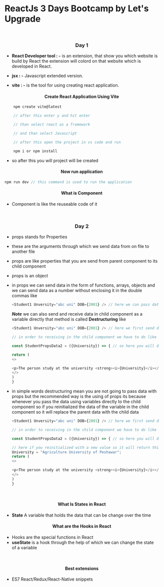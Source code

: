 # ReactJs 3 Days Bootcamp by Let's Upgrade

<br>

### <p align="center">Day 1</p>

- **React Developer tool : -** is an extension, that show you which website is build by React the extension will colord on that website which is developed in React.

- **jsx : -** Javascript extended version.

- **vite : -** is the tool for using creating react application.

#### <p align="center">Create React Application Using Vite</p>


```js
    npm create vite@latest

    // after this enter y and hit enter

    // than select react as a framework

    // and than select Javascript

    // after this open the project in vs code and run 

    npm i or npm install
```

- so after this you will project will be created 

#### <p align="center">Now run application</p>

```js
npm run dev // this command is used to run the application
```

#### <p align="center">What is Component</p>

- Component is like the reuseable code of it 


<br>

### <p align="center">Day 2</p>

- props stands for Properties
- these are the arguments through which we send data from on file to another file
- props are like properties that you are send from parent component to its child component
- props is an object
- in props we can send data in the form of functions, arrays, objects and we can send data as a number without enclosing it in the double commas like

    ```js
   <Student1 Unversity="abc uni" DOB={2001} /> // here we can pass data as string in a function or as a variable etc
    ```

    ***Note*** we can also send and receive data in child component as a variable directly that method is called **Destructuring** like

    ```js
   <Student1 Unversity="abc uni" DOB={2001} /> // here we first send data as like we sending before

   // in order to receiving in the child component we have to do like

   const StudentPropsData2 = ({University}) => { // so here you will define each variable in a curly braces like here University

   return (
    <>
    
    <p>The person study at the university <strong><i>{University}</i></strong></p>
    </>
    )
    }
    ```

- in simple words destructuring mean you are not going to pass data with props but the recommended way is the using of props its because whenever you pass the data using variables directly to the child component so if you reinitialized the data of the variable in the child component so it will replace the parent data with the child data

    ```js
   <Student1 Unversity="abc uni" DOB={2001} /> // here we first send data as like we sending before

   // in order to receiving in the child component we have to do like

   const StudentPropsData2 = ({University}) => { // so here you will define each variable in a curly braces like here University

   // here if you reinitialized with a new value so it will return this value like
   University = "Agriculture University of Peshawar";
   return (
    <>
    
    <p>The person study at the university <strong><i>{University}</i></strong></p>
    </>
    )
    }
    ```

    <br>

#### <p align="center">What Is States in React</p>

- **State** A variable that holds the data that can be change over the time

#### <p align="center">What are the Hooks in React</p>

- Hooks are the special functions in React
- **useState** is a hook through the help of which we can change the state of a variable



 <br>
 
 #### <p align="center">Best extensions</p>
- ES7 React/Redux/React-Native snippets